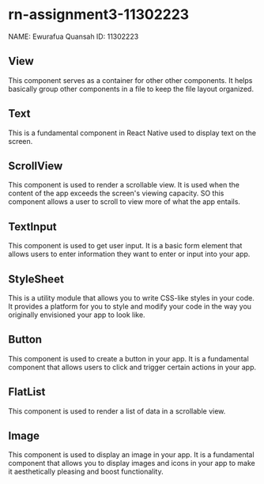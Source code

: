 # rn-assignment3-11302223
NAME: Ewurafua Quansah
ID: 11302223

<h2>View</h2>
This component serves as a container for other other components. It helps basically group other components in a file to keep the file layout organized.

<h2>Text</h2>
This is a fundamental component in React Native used to display text on the screen.

<h2>ScrollView</h2>
This component is used to render a scrollable view. It is used when the content of the app exceeds the screen's viewing capacity. SO this component allows a user to scroll to view more of what the app entails.

<h2>TextInput</h2>
This component is used to get user input. It is a basic form element that allows users to enter information they want to enter or input into your app.

<h2>StyleSheet</h2>
This is a utility module that allows you to write CSS-like styles in your code. It provides a platform for you to style and modify your code in the way you originally envisioned your app to look like.

<h2>Button</h2>
This component is used to create a button in your app. It is a fundamental component that allows users to click and trigger certain actions in your app.

<h2>FlatList</h2>
This component is used to render a list of data in a scrollable view.

<h2>Image</h2>
This component is used to display an image in your app. It is a fundamental component that allows you to display images and icons in your app to make it aesthetically pleasing and boost functionality.


